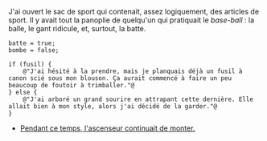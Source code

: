 J'ai ouvert le sac de sport qui contenait, assez logiquement, des articles de sport. Il y avait tout la panoplie de quelqu'un qui pratiquait le *base-ball* : la balle, le gant ridicule, et, surtout, la batte.

```
batte = true;
bombe = false;

if (fusil) {
    @"J'ai hésité à la prendre, mais je planquais déjà un fusil à canon scié sous mon blouson. Ça aurait commencé à faire un peu beaucoup de foutoir à trimballer."@
} else {
    @"J'ai arboré un grand sourire en attrapant cette dernière. Elle allait bien à mon style, alors j'ai décidé de la garder."@
}
```

* [Pendant ce temps, l'ascenseur continuait de monter.](pas_mon_probleme.md)

